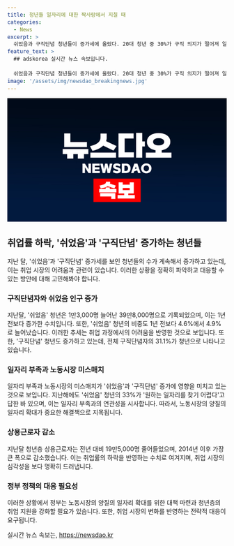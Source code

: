 ```yaml
---
title: 청년들 일자리에 대한 짝사랑에서 지칠 때
categories:
  - News
excerpt: >
  쉬었음과 구직단념 청년들이 증가세에 올랐다. 20대 청년 중 30%가 구직 의지가 떨어져 일자리를 포기하거나 도저히 구하지 않고 있다. 심지어 취업을 희망하지만 점차 포기하는 청년도 늘고 있다. 최근에는 코로나19로 인해 취업 시장이 어려워져 노동시장 미스매치와 일자리 부족이 심화되고 있으며, 청년층 노동시장 유입 촉진방안이 시급하다. 쉬었음 청년은 전체 청년 중 4.9%로 증가했고, 구직단념 청년도 올해 들어 증가세를 보이고 있다. 일자리 질도 감소하는 추세이며, 대책 마련이 시급하다.
feature_text: >
  ## adskorea 실시간 뉴스 속보입니다.

  쉬었음과 구직단념 청년들이 증가세에 올랐다. 20대 청년 중 30%가 구직 의지가 떨어져 일자리를 포기하거나 도저히 구하지 않고 있다. 심지어 취업을 희망하지만 점차 포기하는 청년도 늘고 있다. 최근에는 코로나19로 인해 취업 시장이 어려워져 노동시장 미스매치와 일자리 부족이 심화되고 있으며, 청년층 노동시장 유입 촉진방안이 시급하다. 쉬었음 청년은 전체 청년 중 4.9%로 증가했고, 구직단념 청년도 올해 들어 증가세를 보이고 있다. 일자리 질도 감소하는 추세이며, 대책 마련이 시급하다.
image: '/assets/img/newsdao_breakingnews.jpg'
---
```


<p><img src="/assets/img/newsdao_breakingnews.jpg" alt="adskorea 속보" /></p>

<h2 data-ke-size="size26">취업률 하락, '쉬었음'과 '구직단념' 증가하는 청년들</h2>

<p data-ke-size="size16">지난 달, '쉬었음'과 '구직단념' 증가세를 보인 청년들의 수가 계속해서 증가하고 있는데, 이는 취업 시장의 어려움과 관련이 있습니다. 이러한 상황을 정확히 파악하고 대응할 수 있는 방안에 대해 고민해봐야 합니다.</p>

<h3><b>구직단념자와 쉬었음 인구 증가</b></h3>

<p data-ke-size="size16">지난달, '쉬었음' 청년은 1만3,000명 늘어난 39만8,000명으로 기록되었으며, 이는 1년 전보다 증가한 수치입니다. 또한, '쉬었음' 청년의 비중도 1년 전보다 4.6%에서 4.9%로 늘어났습니다. 이러한 추세는 취업 과정에서의 어려움을 반영한 것으로 보입니다. 또한, '구직단념' 청년도 증가하고 있는데, 전체 구직단념자의 31.1%가 청년으로 나타나고 있습니다.</p>

<h3><b>일자리 부족과 노동시장 미스매치</b></h3>

<p data-ke-size="size16">일자리 부족과 노동시장의 미스매치가 '쉬었음'과 '구직단념' 증가에 영향을 미치고 있는 것으로 보입니다. 지난해에도 '쉬었음' 청년의 33%가 '원하는 일자리를 찾기 어렵다'고 답한 바 있으며, 이는 일자리 부족과의 연관성을 시사합니다. 따라서, 노동시장의 양질의 일자리 확대가 중요한 해결책으로 지목됩니다.</p>

<h3><b>상용근로자 감소</b></h3>

<p data-ke-size="size16">지난달 청년층 상용근로자는 전년 대비 19만5,000명 줄어들었으며, 2014년 이후 가장 큰 폭으로 감소했습니다. 이는 취업률의 하락을 반영하는 수치로 여겨지며, 취업 시장의 심각성을 보다 명확히 드러냅니다.</p>

<h3><b>정부 정책의 대응 필요성</b></h3>

<p data-ke-size="size16">이러한 상황에서 정부는 노동시장의 양질의 일자리 확대를 위한 대책 마련과 청년층의 취업 지원을 강화할 필요가 있습니다. 또한, 취업 시장의 변화를 반영하는 전략적 대응이 요구됩니다.</p>
실시간 뉴스 속보는, <a href="https://newsdao.kr" rel="dofollow">https://newsdao.kr</a>


